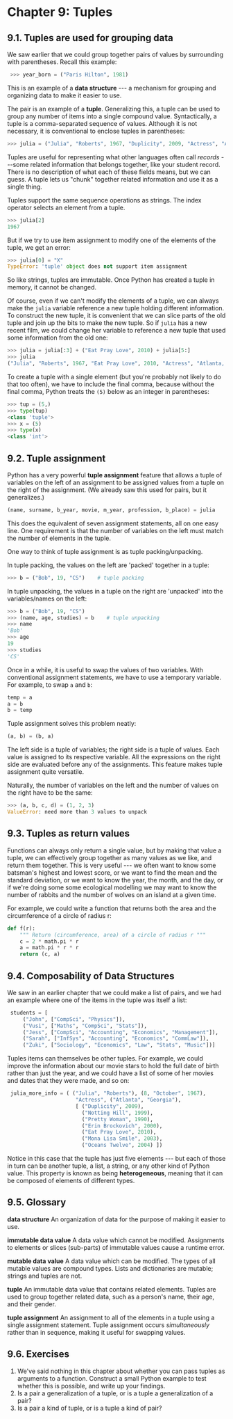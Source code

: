 # Chapter 9: Tuples

## 9.1. Tuples are used for grouping data

We saw earlier that we could group together pairs of values by surrounding with parentheses. Recall this example:

```python
 >>> year_born = ("Paris Hilton", 1981) 
```

This is an example of a **data structure** \-\-- a mechanism for grouping and organizing data to make it easier to use.

The pair is an example of a **tuple**. Generalizing this, a tuple can be used to group any number of items into a single compound value. Syntactically, a tuple is a comma-separated sequence of values. Although it is not necessary, it is conventional to enclose tuples in parentheses:

```python
>>> julia = ("Julia", "Roberts", 1967, "Duplicity", 2009, "Actress", "Atlanta, Georgia")
```

Tuples are useful for representing what other languages often call *records* \-\--some related information that belongs together, like your student record. There is no description of what each of these fields means, but we can guess. A tuple lets us \"chunk\" together related information and use it as a single thing.

Tuples support the same sequence operations as strings. The index operator selects an element from a tuple.

```python
>>> julia[2]
1967
```

But if we try to use item assignment to modify one of the elements of the tuple, we get an error:

```python
>>> julia[0] = "X"
TypeError: 'tuple' object does not support item assignment
```

So like strings, tuples are immutable. Once Python has created a tuple in memory, it cannot be changed.

Of course, even if we can\'t modify the elements of a tuple, we can always make the `julia` variable reference a new tuple holding different information. To construct the new tuple, it is convenient that we can slice parts of the old tuple and join up the bits to make the new tuple. So if `julia` has a new recent film, we could change her variable to
reference a new tuple that used some information from the old one:

```python
>>> julia = julia[:3] + ("Eat Pray Love", 2010) + julia[5:]
>>> julia
("Julia", "Roberts", 1967, "Eat Pray Love", 2010, "Actress", "Atlanta, Georgia")
```

To create a tuple with a single element (but you\'re probably not likely to do that too often), we have to include the final comma, because without the final comma, Python treats the `(5)` below as an integer in parentheses:

```python
>>> tup = (5,)
>>> type(tup)
<class 'tuple'> 
>>> x = (5)
>>> type(x)
<class 'int'>     
```

## 9.2. Tuple assignment

Python has a very powerful **tuple assignment** feature that allows a tuple of variables on the left of an assignment to be assigned values from a tuple on the right of the assignment. (We already saw this used for pairs, but it generalizes.)

```python
(name, surname, b_year, movie, m_year, profession, b_place) = julia
```

This does the equivalent of seven assignment statements, all on one easy line. One requirement is that the number of variables on the left must match the number of elements in the tuple.

One way to think of tuple assignment is as tuple packing/unpacking.

In tuple packing, the values on the left are \'packed\' together in a tuple:

```python
>>> b = ("Bob", 19, "CS")    # tuple packing
```

In tuple unpacking, the values in a tuple on the right are \'unpacked\' into the variables/names on the left:

```python
>>> b = ("Bob", 19, "CS")
>>> (name, age, studies) = b    # tuple unpacking
>>> name
'Bob'
>>> age
19
>>> studies
'CS'
```

Once in a while, it is useful to swap the values of two variables. With conventional assignment statements, we have to use a temporary variable. For example, to swap `a` and `b`:

```python
temp = a
a = b
b = temp
```

Tuple assignment solves this problem neatly:

```python
(a, b) = (b, a)
```

The left side is a tuple of variables; the right side is a tuple of values. Each value is assigned to its respective variable. All the expressions on the right side are evaluated before any of the assignments. This feature makes tuple assignment quite versatile.

Naturally, the number of variables on the left and the number of values on the right have to be the same:

```python
>>> (a, b, c, d) = (1, 2, 3)
ValueError: need more than 3 values to unpack 
```

## 9.3. Tuples as return values

Functions can always only return a single value, but by making that value a tuple, we can effectively group together as many values as we like, and return them together. This is very useful \-\-- we often want to know some batsman\'s highest and lowest score, or we want to find the mean and the standard deviation, or we want to know the year, the month,
and the day, or if we\'re doing some some ecological modelling we may want to know the number of rabbits and the number of wolves on an island at a given time.

For example, we could write a function that returns both the area and the circumference of a circle of radius r:

```python
def f(r):
    """ Return (circumference, area) of a circle of radius r """
    c = 2 * math.pi * r
    a = math.pi * r * r
    return (c, a)
```

## 9.4. Composability of Data Structures

We saw in an earlier chapter that we could make a list of pairs, and we had an example where one of the items in the tuple was itself a list:

```python
 students = [
     ("John", ["CompSci", "Physics"]),
     ("Vusi", ["Maths", "CompSci", "Stats"]),
     ("Jess", ["CompSci", "Accounting", "Economics", "Management"]),
     ("Sarah", ["InfSys", "Accounting", "Economics", "CommLaw"]),
     ("Zuki", ["Sociology", "Economics", "Law", "Stats", "Music"])]
```

Tuples items can themselves be other tuples. For example, we could improve the information about our movie stars to hold the full date of birth rather than just the year, and we could have a list of some of her movies and dates that they were made, and so on:

```python
 julia_more_info = ( ("Julia", "Roberts"), (8, "October", 1967), 
                      "Actress", ("Atlanta", "Georgia"),  
                      [ ("Duplicity", 2009), 
                        ("Notting Hill", 1999),
                        ("Pretty Woman", 1990),
                        ("Erin Brockovich", 2000),
                        ("Eat Pray Love", 2010),
                        ("Mona Lisa Smile", 2003),
                        ("Oceans Twelve", 2004) ])
```

Notice in this case that the tuple has just five elements \-\-- but each of those in turn can be another tuple, a list, a string, or any other kind of Python value. This property is known as being **heterogeneous**, meaning that it can be composed of elements of different types.

## 9.5. Glossary
**data structure**
An organization of data for the purpose of making it easier to use.

**immutable data value**
A data value which cannot be modified.  Assignments to elements or
slices (sub-parts) of immutable values cause a runtime error.

**mutable data value**
A data value which can be modified. The types of all mutable values
are compound types.  Lists and dictionaries are mutable; strings
and tuples are not.

**tuple**
An immutable data value that contains related elements. Tuples are used
to group together related data, such as a person's name, their age,
and their gender.

**tuple assignment**
An assignment to all of the elements in a tuple using a single
assignment statement. Tuple assignment occurs *simultaneously* rather than
in sequence, making it useful for swapping values.

## 9.6. Exercises

1.  We've said nothing in this chapter about whether you can pass tuples as arguments to a function. Construct a small Python example to test whether this is possible, and write up your findings.
2.  Is a pair a generalization of a tuple, or is a tuple a generalization of a pair?
3.  Is a pair a kind of tuple, or is a tuple a kind of pair?
